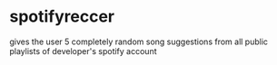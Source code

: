 # spotifyreccer
gives the user 5 completely random song suggestions from all public playlists of developer's spotify account 

